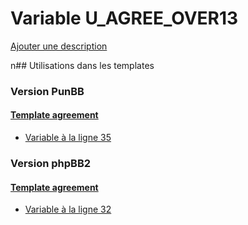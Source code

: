 # Variable U_AGREE_OVER13
[Ajouter une description](https://fa-tvars.appspot.com/U_AGREE_OVER13)

n## Utilisations dans les templates

### Version PunBB

#### [Template agreement](punbb/agreement.md)
* [Variable à la ligne 35](../punbb/agreement.tpl#L35)

### Version phpBB2

#### [Template agreement](subsilver/agreement.md)
* [Variable à la ligne 32](../subsilver/agreement.tpl#L32)